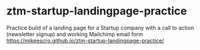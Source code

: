 # ztm-startup-landingpage-practice
Practice build of a landing page for a Startup company with a call to action (newsletter signup) and working Mailchimp email form
https://mikeescro.github.io/ztm-startup-landingpage-practice/
